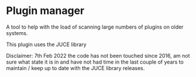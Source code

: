 # Plugin manager

A tool to help with the load of scanning large numbers of plugins on older systems.

This plugin uses the JUCE library

Disclaimer: 7th Feb 2022 the code has not been touched since 2016, am not sure what state it is in and have not had time in the last couple of years to maintain / keep up to date with the JUCE library releases. 
